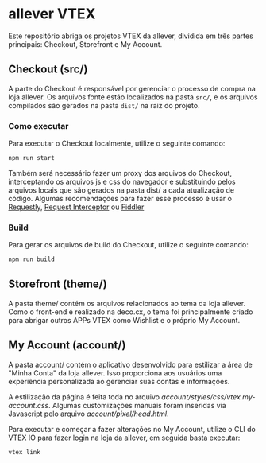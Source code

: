 # allever VTEX

Este repositório abriga os projetos VTEX da allever, dividida em três partes principais: Checkout, Storefront e My Account.

## Checkout (src/)

A parte do Checkout é responsável por gerenciar o processo de compra na loja allever. Os arquivos fonte estão localizados na pasta `src/`, e os arquivos compilados são gerados na pasta `dist/` na raiz do projeto.

### Como executar

Para executar o Checkout localmente, utilize o seguinte comando:

```bash
npm run start
```

Também será necessário fazer um proxy dos arquivos do Checkout, interceptando os arquivos js e css do navegador e substituindo pelos arquivos locais que são gerados na pasta dist/ a cada atualização de código. Algumas recomendações para fazer esse processo é usar o [Requestly](https://requestly.com/), [Request Interceptor](https://chromewebstore.google.com/detail/request-interceptor/bfgblailifedppfilabonohepkofbkpm) ou [Fiddler](https://www.telerik.com/download/fiddler)

### Build

Para gerar os arquivos de build do Checkout, utilize o seguinte comando:

```bash
npm run build
```

## Storefront (theme/)

A pasta theme/ contém os arquivos relacionados ao tema da loja allever. Como o front-end é realizado na deco.cx, o tema foi principalmente criado para abrigar outros APPs VTEX como Wishlist e o próprio My Account.

## My Account (account/)

A pasta account/ contém o aplicativo desenvolvido para estilizar a área de "Minha Conta" da loja allever. Isso proporciona aos usuários uma experiência personalizada ao gerenciar suas contas e informações.

A estilização da página é feita toda no arquivo *account/styles/css/vtex.my-account.css*.
Algumas customizações manuais foram inseridas via Javascript pelo arquivo *account/pixel/head.html*.

Para executar e começar a fazer alterações no My Account, utilize o CLI do VTEX IO para fazer login na loja da allever, em seguida basta executar:

```bash
vtex link
```